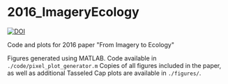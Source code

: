 # 2016_ImageryEcology
[![DOI](https://zenodo.org/badge/20334/valpasq/2016_ImageryEcology.svg)](https://zenodo.org/badge/latestdoi/20334/valpasq/2016_ImageryEcology)

Code and plots for 2016 paper "From Imagery to Ecology"

Figures generated using MATLAB. Code available in ```./code/pixel_plot_generator.m```
Copies of all figures included in the paper, as well as additional Tasseled Cap plots are available in ```./figures/```. 
